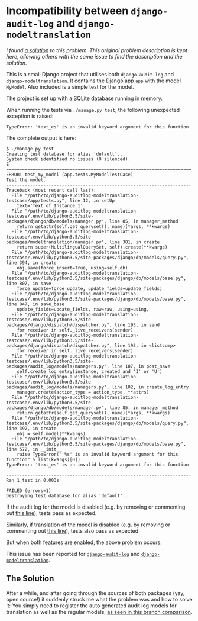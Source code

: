 # Incompatibility between `django-audit-log` and `django-modeltranslation`

_I found [a solution](#the-solution) to this problem. This original problem description is kept here, allowing others with the same issue to find the description and the solution._

This is a small Django project that utilises both `django-audit-log` and `django-modeltranslation`. It contains the Django app `app` with the model `MyModel`. Also included is a simple test for the model.

The project is set up with a SQLite database running in memory.

When running the tests via `./manage.py test`, the following unexpected exception is raised:

```
TypeError: 'text_es' is an invalid keyword argument for this function
```

The complete output is here:

```
$ ./manage.py test
Creating test database for alias 'default'...
System check identified no issues (0 silenced).
E
======================================================================
ERROR: test_my_model (app.tests.MyModelTestCase)
Test the model.
----------------------------------------------------------------------
Traceback (most recent call last):
  File "/path/to/django-auditlog-modeltranslation-testcase/app/tests.py", line 12, in setUp
    text='Text of Instance 1'
  File "/path/to/django-auditlog-modeltranslation-testcase/.env/lib/python3.5/site-packages/django/db/models/manager.py", line 85, in manager_method
    return getattr(self.get_queryset(), name)(*args, **kwargs)
  File "/path/to/django-auditlog-modeltranslation-testcase/.env/lib/python3.5/site-packages/modeltranslation/manager.py", line 381, in create
    return super(MultilingualQuerySet, self).create(**kwargs)
  File "/path/to/django-auditlog-modeltranslation-testcase/.env/lib/python3.5/site-packages/django/db/models/query.py", line 394, in create
    obj.save(force_insert=True, using=self.db)
  File "/path/to/django-auditlog-modeltranslation-testcase/.env/lib/python3.5/site-packages/django/db/models/base.py", line 807, in save
    force_update=force_update, update_fields=update_fields)
  File "/path/to/django-auditlog-modeltranslation-testcase/.env/lib/python3.5/site-packages/django/db/models/base.py", line 847, in save_base
    update_fields=update_fields, raw=raw, using=using,
  File "/path/to/django-auditlog-modeltranslation-testcase/.env/lib/python3.5/site-packages/django/dispatch/dispatcher.py", line 193, in send
    for receiver in self._live_receivers(sender)
  File "/path/to/django-auditlog-modeltranslation-testcase/.env/lib/python3.5/site-packages/django/dispatch/dispatcher.py", line 193, in <listcomp>
    for receiver in self._live_receivers(sender)
  File "/path/to/django-auditlog-modeltranslation-testcase/.env/lib/python3.5/site-packages/audit_log/models/managers.py", line 107, in post_save
    self.create_log_entry(instance, created and 'I' or 'U')
  File "/path/to/django-auditlog-modeltranslation-testcase/.env/lib/python3.5/site-packages/audit_log/models/managers.py", line 102, in create_log_entry
    manager.create(action_type = action_type, **attrs)
  File "/path/to/django-auditlog-modeltranslation-testcase/.env/lib/python3.5/site-packages/django/db/models/manager.py", line 85, in manager_method
    return getattr(self.get_queryset(), name)(*args, **kwargs)
  File "/path/to/django-auditlog-modeltranslation-testcase/.env/lib/python3.5/site-packages/django/db/models/query.py", line 392, in create
    obj = self.model(**kwargs)
  File "/path/to/django-auditlog-modeltranslation-testcase/.env/lib/python3.5/site-packages/django/db/models/base.py", line 572, in __init__
    raise TypeError("'%s' is an invalid keyword argument for this function" % list(kwargs)[0])
TypeError: 'text_es' is an invalid keyword argument for this function

----------------------------------------------------------------------
Ran 1 test in 0.003s

FAILED (errors=1)
Destroying test database for alias 'default'...
```

If the audit log for the model is disabled (e.g. by removing or commenting out [this line](https://github.com/decibyte/django-auditlog-modeltranslation-testcase/blob/master/app/models.py#L11)), tests pass as expected.

Similarly, if translation of the model is disabled  (e.g. by removing or commenting out [this line](https://github.com/decibyte/django-auditlog-modeltranslation-testcase/blob/master/app/translation.py#L6)), tests also pass as expected.

But when both features are enabled, the above problem occurs.

This issue has been reported for [`django-audit-log`](https://github.com/Atomidata/django-audit-log/issues/48) and [`django-modeltranslation`](https://github.com/deschler/django-modeltranslation/issues/420).


## <a name="the-solution"></a>The Solution

After a while, and after going through the sources of both packages (yay, open source!) it suddenly struck me what the problem was and how to solve it: You simply need to register the auto generated audit log models for translation as well as the regular models, [as seen in this branch comparison](https://github.com/decibyte/django-auditlog-modeltranslation-testcase/compare/fix?expand=1#diff-f5e2c57158f98362114fabca111c67dfR7).